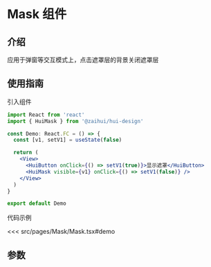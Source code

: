 # Mask 组件

## 介绍

应用于弹窗等交互模式上，点击遮罩层的背景关闭遮罩层

## 使用指南

引入组件

```jsx
import React from 'react'
import { HuiMask } from '@zaihui/hui-design'

const Demo: React.FC = () => {
  const [v1, setV1] = useState(false)

  return (
    <View>
      <HuiButton onClick={() => setV1(true)}>显示遮罩</HuiButton>
      <HuiMask visible={v1} onClick={() => setV1(false)} />
    </View>
  )
}

export default Demo
```

代码示例

<<< src/pages/Mask/Mask.tsx#demo

## 参数

<auto-doc path="components/Popup/Popup.tsx" />

<demo-phone page="/pages/Popup/Popup">
